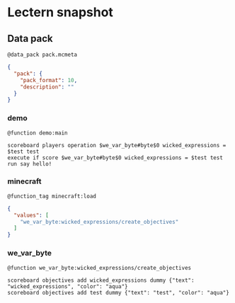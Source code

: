 # Lectern snapshot

## Data pack

`@data_pack pack.mcmeta`

```json
{
  "pack": {
    "pack_format": 10,
    "description": ""
  }
}
```

### demo

`@function demo:main`

```mcfunction
scoreboard players operation $we_var_byte#byte$0 wicked_expressions = $test test
execute if score $we_var_byte#byte$0 wicked_expressions = $test test run say hello!
```

### minecraft

`@function_tag minecraft:load`

```json
{
  "values": [
    "we_var_byte:wicked_expressions/create_objectives"
  ]
}
```

### we_var_byte

`@function we_var_byte:wicked_expressions/create_objectives`

```mcfunction
scoreboard objectives add wicked_expressions dummy {"text": "wicked_expressions", "color": "aqua"}
scoreboard objectives add test dummy {"text": "test", "color": "aqua"}
```
